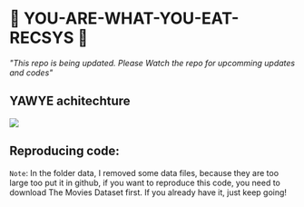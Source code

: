 # 🤗 YOU-ARE-WHAT-YOU-EAT-RECSYS 🤗 

*"This repo is being updated. Please Watch the repo for upcomming updates and codes"*
## YAWYE achitechture
<img src="https://github.com/Sonny-Inkai/YOU-ARE-WHAT-YOU-EAT-RECSYS/blob/main/image/architechture.drawio.png" />

## Reproducing code: 
`Note`: In the folder data, I removed some data files, because they are too large too put it in github, if you want to reproduce this code, you need to download The Movies Dataset first. If you already have it, just keep going!


